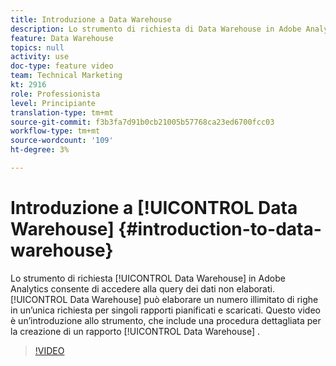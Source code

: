 ```yaml
---
title: Introduzione a Data Warehouse
description: Lo strumento di richiesta di Data Warehouse in Adobe Analytics consente di accedere alla query dei dati non elaborati. Data Warehouse può elaborare un numero illimitato di righe in una singola richiesta per singoli rapporti pianificati e scaricati. Questo video è un’introduzione allo strumento, che include una procedura dettagliata per la creazione di un rapporto di Data Warehouse .
feature: Data Warehouse
topics: null
activity: use
doc-type: feature video
team: Technical Marketing
kt: 2916
role: Professionista
level: Principiante
translation-type: tm+mt
source-git-commit: f3b3fa7d91b0cb21005b57768ca23ed6700fcc03
workflow-type: tm+mt
source-wordcount: '109'
ht-degree: 3%

---
```



# Introduzione a [!UICONTROL Data Warehouse] {#introduction-to-data-warehouse}

Lo strumento di richiesta [!UICONTROL Data Warehouse] in Adobe Analytics consente di accedere alla query dei dati non elaborati. [!UICONTROL Data Warehouse] può elaborare un numero illimitato di righe in un’unica richiesta per singoli rapporti pianificati e scaricati. Questo video è un’introduzione allo strumento, che include una procedura dettagliata per la creazione di un rapporto [!UICONTROL Data Warehouse] .

>[!VIDEO](https://video.tv.adobe.com/v/27306/?quality=12)
